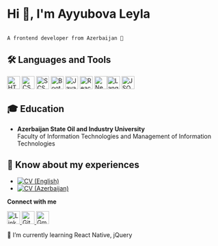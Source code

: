 
# Hi 👋, I'm Ayyubova Leyla

                                                                                    A frontend developer from Azerbaijan 🚀
## 🛠 Languages and Tools

<img src="https://img.icons8.com/color/48/000000/html-5.png" alt="HTML" width="30" height="30"/> <img src="https://img.icons8.com/color/48/000000/css3.png" alt="CSS" width="30" height="30"/> <img src="https://img.icons8.com/color/48/000000/sass.png" alt="SCSS" width="30" height="30"/> <img src="https://img.icons8.com/color/48/000000/bootstrap.png" alt="Bootstrap" width="30" height="30"/> <img src="https://img.icons8.com/color/48/000000/javascript.png" alt="JavaScript" width="30" height="30"/> <img src="https://img.icons8.com/color/48/000000/react-native.png" alt="React" width="30" height="30"/> <img src="https://img.icons8.com/color/48/000000/nextjs.png" alt="Next.js" width="30" height="30"/><img src="https://img.icons8.com/color/48/000000/api.png" alt="Languages API" width="30" height="30"/> <img src="https://img.icons8.com/color/48/000000/json.png" alt="JSON" width="30" height="30"/>

## 🎓 Education

- **Azerbaijan State Oil and Industry University**  
Faculty of Information Technologies and Management of Information Technologies

## 📄 Know about my experiences

- [![CV (English)](https://img.shields.io/badge/CV%20(Azerbaijan)-000000?style=for-the-badge)](https://drive.google.com/file/d/15oOJL1wHdSCuGaqMnOsXQDU4ueTL1PVl/view?usp=drivesdk)  
- [![CV (Azerbaijan)](https://img.shields.io/badge/CV%20(English)-000000?style=for-the-badge)](https://drive.google.com/file/d/1YUkhyOnow5Ioh1mh_x3SrjSXTOfdLqvo/view?usp=drivesdkk)  

**Connect with me**  

<a href="https://www.linkedin.com/in/your_profile" target="_blank"> <img src="https://img.icons8.com/ios-filled/50/000000/linkedin.png" alt="LinkedIn" width="30" height="30"/> </a> <a href="https://github.com/your_profile" target="_blank"> <img src="https://img.icons8.com/ios-filled/50/000000/github.png" alt="GitHub" width="30" height="30"/> </a> </a> <a href="mailto:your_email@example.com"> <img src="https://img.icons8.com/material-outlined/50/000000/gmail.png" alt="Gmail" width="30" height="30"/> </a>

🌱 I’m currently learning React Native, jQuery

